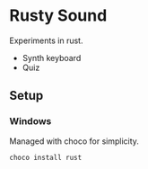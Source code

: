 # Rusty Sound

Experiments in rust.

 - Synth keyboard
 - Quiz

## Setup

### Windows

Managed with choco for simplicity.

`choco install rust`
